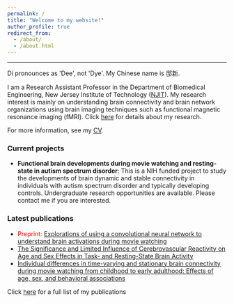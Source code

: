 ```yaml
---
permalink: /
title: "Welcome to my website!"
author_profile: true
redirect_from: 
  - /about/
  - /about.html
---
```


---
Di pronounces as 'Dee', not 'Dye'. My Chinese name is 邸新.  

I am a Research Assistant Professor in the Department of Biomedical Engineering, New Jersey Institute of Technology ([NJIT](https://people.njit.edu/faculty/dixin)). My research interest is mainly on understanding brain connectivity and brain network organizations using brain imaging techniques such as functional magnetic resonance imaging (fMRI). Click [here](https://www.dixin.info/research/) for details about my research.

For more information, see my [CV](https://www.dixin.info/files/CV_XinDi.pdf). 

### Current projects
* **Functional brain developments during movie watching and resting-state in autism spectrum disorder**: This is a NIH funded project to study the developments of brain dynamic and stable connectivity in individuals with autism spectrum disorder and typically developing controls. Undergraduate research opportunities are available. Please contact me if you are interested. 

### Latest publications
* <span style="color:red">Preprint:</span> [Explorations of using a convolutional neural network to understand brain activations during movie watching](https://doi.org/10.1101/2024.01.20.576341)
* [The Significance and Limited Influence of Cerebrovascular Reactivity on Age and Sex Effects in Task- and Resting-State Brain Activity](https://doi.org/10.1093/cercor/bhad448)
* [Individual differences in time-varying and stationary brain connectivity during movie watching from childhood to early adulthood: Effects of age, sex, and behavioral associations](https://doi.org/10.1016/j.dcn.2023.101280)

Click [here](https://www.dixin.info/publications/) for a full list of my publications
